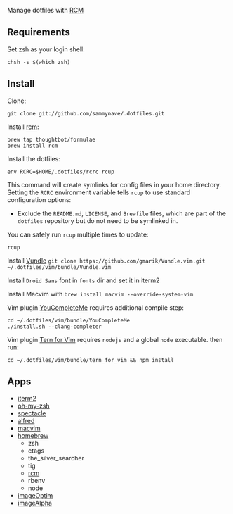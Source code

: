 Manage dotfiles with [RCM](http://robots.thoughtbot.com/rcm-for-rc-files-in-dotfiles-repos)

Requirements
------------

Set zsh as your login shell:

    chsh -s $(which zsh)

Install
-------

Clone:

    git clone git://github.com/sammynave/.dotfiles.git


Install [rcm](https://github.com/thoughtbot/rcm):

    brew tap thoughtbot/formulae
    brew install rcm

Install the dotfiles:

    env RCRC=$HOME/.dotfiles/rcrc rcup

This command will create symlinks for config files in your home directory.
Setting the `RCRC` environment variable tells `rcup` to use standard
configuration options:

* Exclude the `README.md`, `LICENSE`, and `Brewfile` files, which are part of
  the `dotfiles` repository but do not need to be symlinked in.


You can safely run `rcup` multiple times to update:

    rcup


Install [Vundle](https://github.com/gmarik/Vundle.vim)
`git clone https://github.com/gmarik/Vundle.vim.git ~/.dotfiles/vim/bundle/Vundle.vim`


Install `Droid Sans` font in `fonts` dir and set it in iterm2

Install Macvim with `brew install macvim --override-system-vim`

Vim plugin [YouCompleteMe](https://github.com/Valloric/YouCompleteMe) requires
additional compile step:
```
cd ~/.dotfiles/vim/bundle/YouCompleteMe
./install.sh --clang-completer
```

Vim plugin [Tern for Vim](https://github.com/marijnh/tern_for_vim) requires
`nodejs` and a global `node` executable. then run: 
```
cd ~/.dotfiles/vim/bundle/tern_for_vim && npm install
```

## Apps
- [iterm2](http://iterm2.com/)
- [oh-my-zsh](https://github.com/robbyrussell/oh-my-zsh)
- [spectacle](http://spectacleapp.com/)
- [alfred](http://www.alfredapp.com/)
- [macvim](https://github.com/b4winckler/macvim)
- [homebrew](http://brew.sh/)
  - zsh
  - ctags
  - the_silver_searcher
  - tig
  - [rcm](https://github.com/thoughtbot/rcm)
  - rbenv
  - node
- [imageOptim](https://imageoptim.com/)
- [imageAlpha](http://pngmini.com/)
